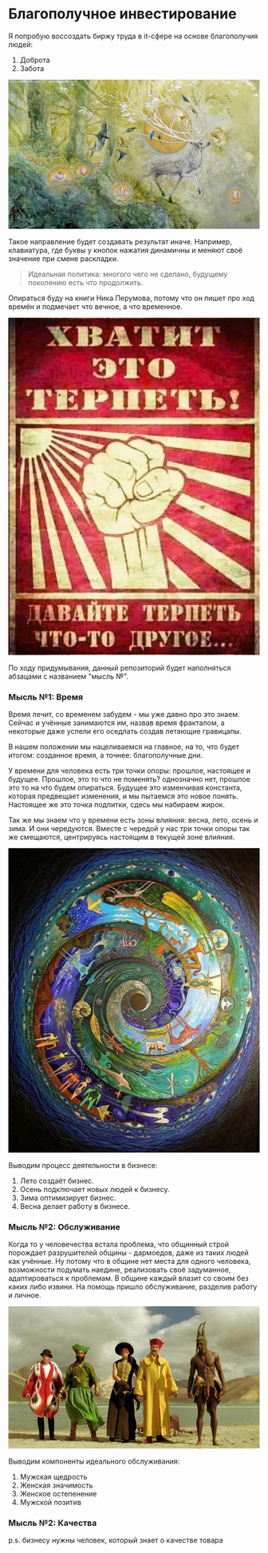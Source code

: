 # Благополучное инвестирование

Я попробую воссоздать биржу труда в it-сфере на основе благополучия людей:
1. Доброта
2. Забота

![](./Картинки/deer.jpg)

Такое направление будет создавать результат иначе. Например, клавиатура, где буквы у кнопок нажатия динамичны и меняют своё значение при смене раскладки.

> Идеальная политика: многого чего не сделано, будущему поколению есть что продолжить.

Опираться буду на книги Ника Перумова, потому что он пишет про ход времён и подмечает что вечное, а что временное.

![](./Картинки/hvatit.jpg)

По ходу придумывания, данный репозиторий будет наполняться абзацами с названием "мысль №".

### Мысль №1: Время

Время лечит, со временем забудем - мы уже давно про это знаем. Сейчас и учённые занимаются им, назвав время фракталом, а некоторые даже успели его оседлать создав летающие гравицапы. 

В нашем положении мы нацеливаемся на главное, на то, что будет итогом: созданное время, а точнее: благополучные дни. 

У времени для человека есть три точки опоры: прошлое, настоящее и будущее. Прошлое, это то что не поменять? однозначно нет, прошлое это то на что будем опираться. Будущее это изменчивая константа, которая предвещает изменения, и мы пытаемся это новое понять. Настоящее же это точка подпитки, сдесь мы набираем жирок.

Так же мы знаем что у времени есть зоны влияния: весна, лето, осень и зима. И они чередуются. Вместе с чередой у нас три точки опоры так же смещаются, центрируясь настоящим в текущей зоне влияния.

![](./Картинки/time.jpg)

Выводим процесс деятельности в бизнесе:
1. Лето создаёт бизнес.
2. Осень подключает новых людей к бизнесу.
3. Зима оптимизирует бизнес.
4. Весна делает работу в бизнесе.

### Мысль №2: Обслуживание

Когда то у человечества встала проблема, что общинный строй порождает разрушителей общины - дармоедов, даже из таких людей как учённые. Ну потому что в общине нет места для одного человека, возможности подумать наедине, реализовать своё задуманное, адаптироваться к проблемам. В общине каждый влазит со своим без каких либо извини. На помощь пришло обслуживание, разделив работу и личное.

![](./Картинки/kalorit.jpg)

Выводим компоненты идеального обслуживания:
1. Мужская щедрость
2. Женская значимость
3. Женское остепенение
4. Мужской позитив

### Мысль №2: Качества

p.s. бизнесу нужны человек, который знает о качестве товара

